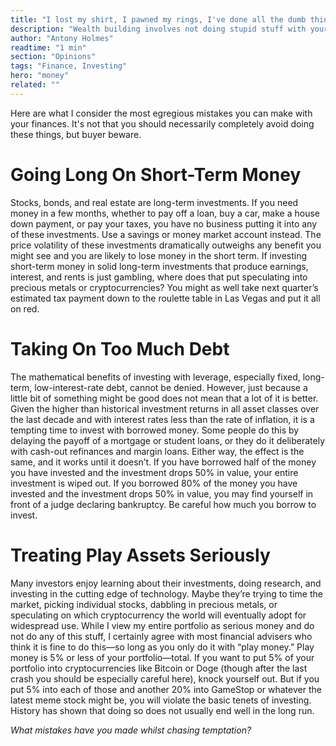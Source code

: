 ```yaml
---
title: "I lost my shirt, I pawned my rings, I've done all the dumb things"
description: "Wealth building involves not doing stupid stuff with your money."
author: "Antony Holmes"
readtime: "1 min"
section: "Opinions"
tags: "Finance, Investing"
hero: "money"
related: ""
---
```


Here are what I consider the most egregious mistakes you can make with your finances. It's not that you should necessarily completely avoid doing these things, but buyer beware.

<!-- end -->

# Going Long On Short-Term Money

Stocks, bonds, and real estate are long-term investments. If you need money in a few months, whether to pay off a loan, buy a car, make a house down payment, or pay your taxes, you have no business putting it into any of these investments. Use a savings or money market account instead. The price volatility of these investments dramatically outweighs any benefit you might see and you are likely to lose money in the short term. If investing short-term money in solid long-term investments that produce earnings, interest, and rents is just gambling, where does that put speculating into precious metals or cryptocurrencies? You might as well take next quarter’s estimated tax payment down to the roulette table in Las Vegas and put it all on red.

# Taking On Too Much Debt

The mathematical benefits of investing with leverage, especially fixed, long-term, low-interest-rate debt, cannot be denied. However, just because a little bit of something might be good does not mean that a lot of it is better. Given the higher than historical investment returns in all asset classes over the last decade and with interest rates less than the rate of inflation, it is a tempting time to invest with borrowed money. Some people do this by delaying the payoff of a mortgage or student loans, or they do it deliberately with cash-out refinances and margin loans. Either way, the effect is the same, and it works until it doesn’t. If you have borrowed half of the money you have invested and the investment drops 50% in value, your entire investment is wiped out. If you borrowed 80% of the money you have invested and the investment drops 50% in value, you may find yourself in front of a judge declaring bankruptcy. Be careful how much you borrow to invest.

# Treating Play Assets Seriously

Many investors enjoy learning about their investments, doing research, and investing in the cutting edge of technology. Maybe they’re trying to time the market, picking individual stocks, dabbling in precious metals, or speculating on which cryptocurrency the world will eventually adopt for widespread use. While I view my entire portfolio as serious money and do not do any of this stuff, I certainly agree with most financial advisers who think it is fine to do this—so long as you only do it with “play money.” Play money is 5% or less of your portfolio—total. If you want to put 5% of your portfolio into cryptocurrencies like Bitcoin or Doge (though after the last crash you should be especially careful here), knock yourself out. But if you put 5% into each of those and another 20% into GameStop or whatever the latest meme stock might be, you will violate the basic tenets of investing. History has shown that doing so does not usually end well in the long run.

_What mistakes have you made whilst chasing temptation?_
